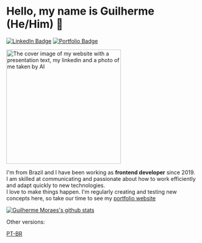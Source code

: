 # Hello, my name is Guilherme (He/Him) 👋

[![LinkedIn Badge](https://img.shields.io/badge/-LinkedIn-blue?logo=Linkedin&logoColor=white)](https://www.linkedin.com/in/guimoraesdev/)
[![Portfolio Badge](https://img.shields.io/static/v1?label=&message=Portfolio&color=49213B&logo=GoogleChrome)](https://www.guimoraes.dev/)

<img src="https://www.guimoraes.dev/cover.png" alt="The cover image of my website with a presentation text, my linkedin and a photo of me taken by AI" height="300px"/>

I'm from Brazil and I have been working as <b>frontend developer</b> since 2019.  
I am skilled at communicating and passionate about how to work efficiently and adapt quickly to new technologies.  
I love to make things happen. I'm regularly creating and testing new concepts here, so take our time to see my [portfolio website](https://www.guimoraes.dev/)

[![Guilherme Moraes's github stats](http://github-profile-summary-cards.vercel.app/api/cards/profile-details?username=guimoraesdev&theme=darcula)](https://github.com/GuiMoraesDev)

Other versions:

[PT-BR](https://github.com/GuiMoraesDev/GuiMoraesDev/blob/main/README_PTBR.md)
